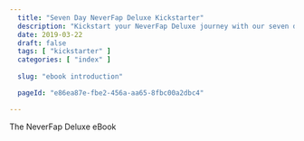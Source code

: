 ```yaml
---
  title: "Seven Day NeverFap Deluxe Kickstarter"
  description: "Kickstart your NeverFap Deluxe journey with our seven day program, designed to help you better understand the power of NeverFap Deluxe."
  date: 2019-03-22
  draft: false
  tags: [ "kickstarter" ]
  categories: [ "index" ]
  
  slug: "ebook introduction"

  pageId: "e86ea87e-fbe2-456a-aa65-8fbc00a2dbc4"

---
```


The NeverFap Deluxe eBook